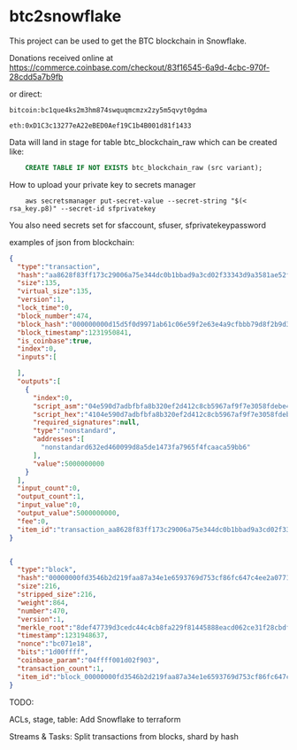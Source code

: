 # btc2snowflake

This project can be used to get the BTC blockchain in Snowflake.

Donations received online at https://commerce.coinbase.com/checkout/83f16545-6a9d-4cbc-970f-28cdd5a7b9fb

or direct:

    bitcoin:bc1que4ks2m3hm874swquqmcmzx2zy5m5qvyt0gdma

    eth:0xD1C3c13277eA22eBED0Aef19C1b4B001d81f1433

Data will land in stage for table btc_blockchain_raw which can be created like:

```sql
    CREATE TABLE IF NOT EXISTS btc_blockchain_raw (src variant);
```

How to upload your private key to secrets manager

```shell
    aws secretsmanager put-secret-value --secret-string "$(< rsa_key.p8)" --secret-id sfprivatekey
```

You also need secrets set for sfaccount, sfuser, sfprivatekeypassword


examples of json from blockchain:

```json
{
  "type":"transaction",
  "hash":"aa8628f83ff173c29006a75e344dc0b1bbad9a3cd02f33343d9a3581ae52f268",
  "size":135,
  "virtual_size":135,
  "version":1,
  "lock_time":0,
  "block_number":474,
  "block_hash":"000000000d15d5f0d9971ab61c06e59f2e63e4a9cfbbb79d8f2b9d32243ee540",
  "block_timestamp":1231950841,
  "is_coinbase":true,
  "index":0,
  "inputs":[

  ],
  "outputs":[
    {
      "index":0,
      "script_asm":"04e590d7adbfbfa8b320ef2d412c8cb5967af9f7e3058fdebe454b0c2f743009021265beb10c635a31d7cd803c249d0c6a582cad05b3f41148a30a99fc21bf42d8 OP_CHECKSIG",
      "script_hex":"4104e590d7adbfbfa8b320ef2d412c8cb5967af9f7e3058fdebe454b0c2f743009021265beb10c635a31d7cd803c249d0c6a582cad05b3f41148a30a99fc21bf42d8ac",
      "required_signatures":null,
      "type":"nonstandard",
      "addresses":[
        "nonstandard632ed460099d8a5de1473fa7965f4fcaaca59bb6"
      ],
      "value":5000000000
    }
  ],
  "input_count":0,
  "output_count":1,
  "input_value":0,
  "output_value":5000000000,
  "fee":0,
  "item_id":"transaction_aa8628f83ff173c29006a75e344dc0b1bbad9a3cd02f33343d9a3581ae52f268"
}
```

```json

{
  "type":"block",
  "hash":"00000000fd3546b2d219faa87a34e1e6593769d753cf86fc647c4ee2a07710d1",
  "size":216,
  "stripped_size":216,
  "weight":864,
  "number":470,
  "version":1,
  "merkle_root":"8def47739d3cedc44c4cb8fa229f81445888eacd062ce31f28cbdf1aab52cba1",
  "timestamp":1231948637,
  "nonce":"bc071e18",
  "bits":"1d00ffff",
  "coinbase_param":"04ffff001d02f903",
  "transaction_count":1,
  "item_id":"block_00000000fd3546b2d219faa87a34e1e6593769d753cf86fc647c4ee2a07710d1"
}

```


TODO:

ACLs, stage, table:
Add Snowflake to terraform

Streams & Tasks:
Split transactions from blocks, shard by hash
